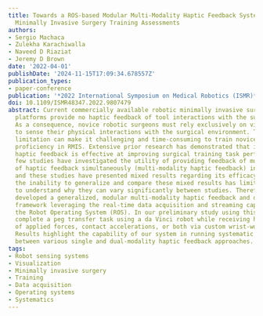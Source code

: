 ```yaml
---
title: Towards a ROS-based Modular Multi-Modality Haptic Feedback System for Robotic
  Minimally Invasive Surgery Training Assessments
authors:
- Sergio Machaca
- Zulekha Karachiwalla
- Naveed D Riaziat
- Jeremy D Brown
date: '2022-04-01'
publishDate: '2024-11-15T17:09:34.678557Z'
publication_types:
- paper-conference
publication: '*2022 International Symposium on Medical Robotics (ISMR)*'
doi: 10.1109/ISMR48347.2022.9807479
abstract: Current commercially available robotic minimally invasive surgery (RMIS)
  platforms provide no haptic feedback of tool interactions with the surgical environment.
  As a consequence, novice robotic surgeons must rely exclusively on visual feedback
  to sense their physical interactions with the surgical environment. This technical
  limitation can make it challenging and time-consuming to train novice surgeons to
  proficiency in RMIS. Extensive prior research has demonstrated that incorporating
  haptic feedback is effective at improving surgical training task performance. However,
  few studies have investigated the utility of providing feedback of multiple modalities
  of haptic feedback simultaneously (multi-modality haptic feedback) in this context,
  and these studies have presented mixed results regarding its efficacy. Furthermore,
  the inability to generalize and compare these mixed results has limited our ability
  to understand why they can vary significantly between studies. Therefore, we have
  developed a generalized, modular multi-modality haptic feedback and data acquisition
  framework leveraging the real-time data acquisition and streaming capabilities of
  the Robot Operating System (ROS). In our preliminary study using this system, participants
  complete a peg transfer task using a da Vinci robot while receiving haptic feedback
  of applied forces, contact accelerations, or both via custom wrist-worn haptic devices.
  Results highlight the capability of our system in running systematic comparisons
  between various single and dual-modality haptic feedback approaches.
tags:
- Robot sensing systems
- Visualization
- Minimally invasive surgery
- Training
- Data acquisition
- Operating systems
- Systematics
---
```

